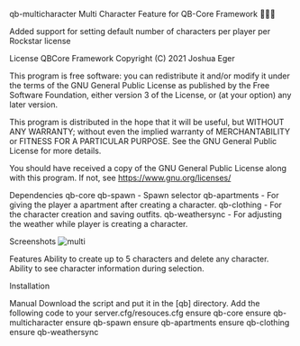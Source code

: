 qb-multicharacter
Multi Character Feature for QB-Core Framework 🧑‍🤝‍🧑

Added support for setting default number of characters per player per Rockstar license

License
QBCore Framework
Copyright (C) 2021 Joshua Eger

This program is free software: you can redistribute it and/or modify
it under the terms of the GNU General Public License as published by
the Free Software Foundation, either version 3 of the License, or
(at your option) any later version.

This program is distributed in the hope that it will be useful,
but WITHOUT ANY WARRANTY; without even the implied warranty of
MERCHANTABILITY or FITNESS FOR A PARTICULAR PURPOSE.  See the
GNU General Public License for more details.

You should have received a copy of the GNU General Public License
along with this program.  If not, see <https://www.gnu.org/licenses/>


Dependencies
qb-core
qb-spawn - Spawn selector
qb-apartments - For giving the player a apartment after creating a character.
qb-clothing - For the character creation and saving outfits.
qb-weathersync - For adjusting the weather while player is creating a character.

Screenshots
![multi](https://cdn.discordapp.com/attachments/1048622351232798790/1085791266849161256/FiveM_by_Cfx.re_-_Ninja_Official_Server_3_15_2023_3_57_21_PM.png)

Features
Ability to create up to 5 characters and delete any character.
Ability to see character information during selection.


Installation

Manual
Download the script and put it in the [qb] directory.
Add the following code to your server.cfg/resouces.cfg
ensure qb-core
ensure qb-multicharacter
ensure qb-spawn
ensure qb-apartments
ensure qb-clothing
ensure qb-weathersync
